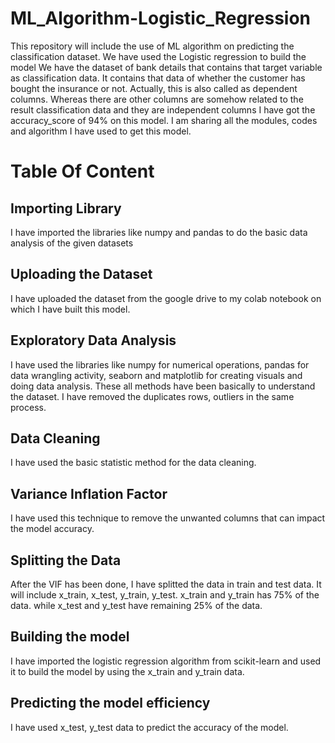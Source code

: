 # ML_Algorithm-Logistic_Regression
This repository will include the use of ML algorithm on predicting the classification dataset. We have used the Logistic regression to build the model
We have the dataset of bank details that contains that target variable as classification data. It contains that data of whether the customer has bought the insurance or not. Actually, this is also called as dependent columns. Whereas there are other columns are somehow related to the result classification data and they are independent columns
I have got the accuracy_score of 94% on this model.
I am sharing all the modules, codes and algorithm I have used to get this model.
# Table Of Content
## Importing Library
I have imported the libraries like numpy and pandas to do the basic data analysis of the given datasets
## Uploading the Dataset
I have uploaded the dataset from the google drive to my colab notebook on which I have built this model.
## Exploratory Data Analysis
I have used the libraries like numpy for numerical operations, pandas for data wrangling activity, seaborn and matplotlib for creating visuals and doing data analysis. These all methods have been basically to understand the dataset. I have removed the duplicates rows, outliers in the same process.
## Data Cleaning
I have used the basic statistic method for the data cleaning.
## Variance Inflation Factor
I have used this technique to remove the unwanted columns that can impact the model accuracy.
## Splitting the Data
After the VIF has been done, I have splitted the data in train and test data. It will include x_train, x_test, y_train, y_test. x_train and y_train has 75% of the data. while x_test and y_test have remaining 25% of the data.
## Building the model
I have imported the logistic regression algorithm from scikit-learn and used it to build the model by using the x_train and y_train data.
## Predicting the model efficiency
I have used x_test, y_test data to predict the accuracy of the model.
